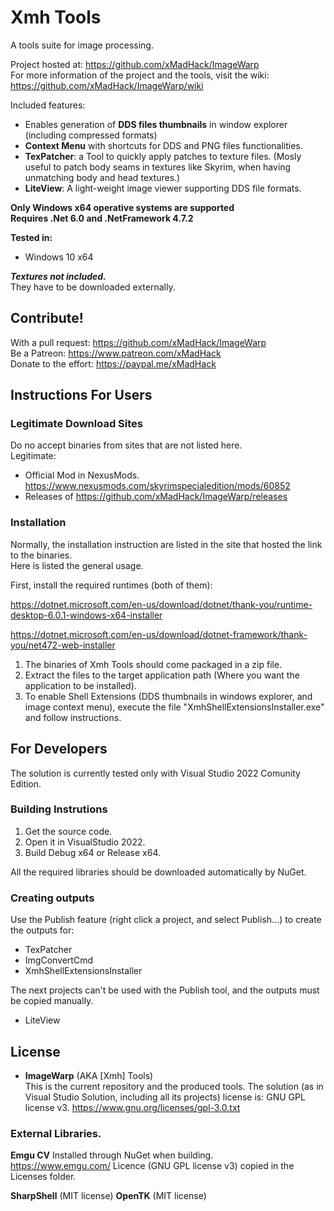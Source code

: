 # Xmh Tools
A tools suite for image processing.  

Project hosted at: https://github.com/xMadHack/ImageWarp  
For more information of the project and the tools, visit the wiki: https://github.com/xMadHack/ImageWarp/wiki  

Included features: 
- Enables generation of **DDS files thumbnails** in window explorer (including compressed formats)
- **Context Menu** with shortcuts for DDS and PNG files functionalities.
- **TexPatcher**: a Tool to quickly apply patches to texture files. (Mosly useful to patch body seams in textures like Skyrim, when having unmatching body and head textures.)
- **LiteView**: A light-weight image viewer supporting DDS file formats.

**Only Windows x64 operative systems are supported**  
**Requires .Net 6.0 and .NetFramework 4.7.2**  

**Tested in:**  
- Windows 10 x64

***Textures not included.***  
They have to be downloaded externally.

## Contribute!

With a pull request: https://github.com/xMadHack/ImageWarp  
Be a Patreon: https://www.patreon.com/xMadHack  
Donate to the effort: https://paypal.me/xMadHack  

## Instructions For Users

### Legitimate Download Sites

Do no accept binaries from sites that are not listed here.   
Legitimate:  
- Official Mod in NexusMods. https://www.nexusmods.com/skyrimspecialedition/mods/60852
- Releases of  https://github.com/xMadHack/ImageWarp/releases

### Installation
Normally, the installation instruction are listed in the site that hosted the link to the binaries.  
Here is listed the general usage.  

First, install the required runtimes (both of them):

https://dotnet.microsoft.com/en-us/download/dotnet/thank-you/runtime-desktop-6.0.1-windows-x64-installer

https://dotnet.microsoft.com/en-us/download/dotnet-framework/thank-you/net472-web-installer

1. The binaries of Xmh Tools should come packaged in a zip file. 
1. Extract the files to the target application path (Where you want the application to be installed).
1. To enable Shell Extensions (DDS thumbnails in windows explorer, and image context menu), execute the file
"XmhShellExtensionsInstaller.exe" and follow instructions.

## For Developers
The solution is currently tested only with Visual Studio 2022 Comunity Edition.

### Building Instrutions
1. Get the source code.
2. Open it in VisualStudio 2022.
3. Build Debug x64 or Release x64.

All the required libraries should be downloaded automatically by NuGet.

### Creating outputs

Use the Publish feature (right click a project, and select Publish...) to create the outputs for:

- TexPatcher
- ImgConvertCmd
- XmhShellExtensionsInstaller

The next projects can't be used with the Publish tool, and the outputs must be copied manually.  

- LiteView

## License
- **ImageWarp** (AKA [Xmh] Tools)  
This is the current repository and the produced tools.
The solution (as in Visual Studio Solution, including all its projects) license is: GNU GPL license v3. 
https://www.gnu.org/licenses/gpl-3.0.txt

### External Libraries.
**Emgu CV**
Installed through NuGet when building.  
https://www.emgu.com/ 
Licence (GNU GPL license v3) copied in the Licenses folder.  

**SharpShell** (MIT license)
**OpenTK** (MIT license)
